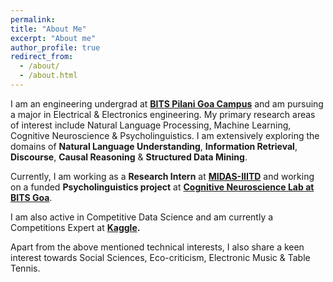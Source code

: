 ```yaml
---
permalink: 
title: "About Me"
excerpt: "About me"
author_profile: true
redirect_from: 
  - /about/
  - /about.html
---
```


I am an engineering undergrad at **[BITS Pilani Goa Campus](https://www.bits-pilani.ac.in/Goa/)** and am pursuing a major in Electrical & Electronics engineering. My primary research areas of interest include Natural Language Processing, Machine Learning, Cognitive Neuroscience & Psycholinguistics. I am extensively exploring the domains of **Natural Language Understanding**, **Information Retrieval**, **Discourse**, **Causal Reasoning** & **Structured Data Mining**.

Currently, I am working as a **Research Intern** at **[MIDAS-IIITD](http://midas.iiitd.edu.in/)** and working on a funded **Psycholinguistics project** at **[Cognitive Neuroscience Lab at BITS Goa](http://bitscogneuro.com)**.

I am also active in Competitive Data Science and am currently a Competitions Expert at **[Kaggle](https://www.kaggle.com/rajaswa).**

Apart from the above mentioned technical interests, I also share a keen interest towards Social Sciences, Eco-criticism, Electronic Music & Table Tennis.


